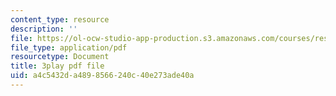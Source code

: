 ```yaml
---
content_type: resource
description: ''
file: https://ol-ocw-studio-app-production.s3.amazonaws.com/courses/res-18-006-calculus-revisited-single-variable-calculus-fall-2010/a4c5432da4898566240c40e273ade40a_GqVQTRb-QoA.pdf
file_type: application/pdf
resourcetype: Document
title: 3play pdf file
uid: a4c5432d-a489-8566-240c-40e273ade40a
---
```

